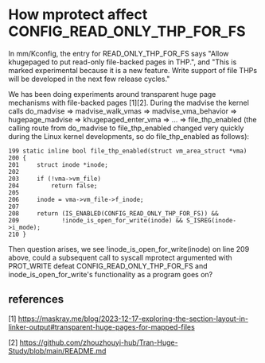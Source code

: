 # How mprotect affect CONFIG_READ_ONLY_THP_FOR_FS

In mm/Kconfig, the entry for READ_ONLY_THP_FOR_FS says "Allow khugepaged to put read-only file-backed pages in THP.",
and "This is marked experimental because it is a new feature. Write support of file THPs will be developed in the next
few release cycles."

We has been doing experiments around transparent huge page mechanisms with file-backed pages [1][2]. During the madvise
the kernel calls do_madvise => madvise_walk_vmas => madvise_vma_behavior => hugepage_madvise => khugepaged_enter_vma => 
... => file_thp_enabled (the calling route from do_madvise to file_thp_enabled changed very quickly during the Linux kernel
developments, so do file_thp_enabled as follows):
```
199	static inline bool file_thp_enabled(struct vm_area_struct *vma)
200	{
201		struct inode *inode;
202	
203		if (!vma->vm_file)
204			return false;
205	
206		inode = vma->vm_file->f_inode;
207	
208		return (IS_ENABLED(CONFIG_READ_ONLY_THP_FOR_FS)) &&
209		       !inode_is_open_for_write(inode) && S_ISREG(inode->i_mode);
210	}

```

Then question arises, we see !inode_is_open_for_write(inode) on line 209 above, could a subsequent call to syscall mprotect argumented with PROT_WRITE defeat CONFIG_READ_ONLY_THP_FOR_FS and inode_is_open_for_write's functionality as a program goes on?

## references
[1] https://maskray.me/blog/2023-12-17-exploring-the-section-layout-in-linker-output#transparent-huge-pages-for-mapped-files

[2] https://github.com/zhouzhouyi-hub/Tran-Huge-Study/blob/main/README.md
